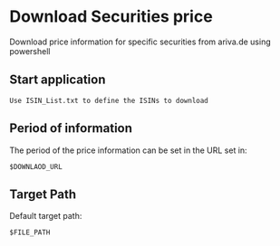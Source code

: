 # Download Securities price
Download price information for specific securities from ariva.de using powershell

## Start application
```
Use ISIN_List.txt to define the ISINs to download
```

## Period of information
The period of the price information can be set in the URL set in:
```
$DOWNLAOD_URL
```

## Target Path
Default target path:
```
$FILE_PATH
```
